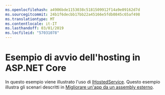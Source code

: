 ```yaml
---
ms.openlocfilehash: a4906bde1153038c5181509912f14a9e09162d7d
ms.sourcegitcommit: 24b1f6decbb17bb22a45166e5fdb0845c65af498
ms.translationtype: MT
ms.contentlocale: it-IT
ms.lasthandoff: 03/01/2019
ms.locfileid: "57031078"
---
```

# <a name="aspnet-core-hosting-startup-sample"></a>Esempio di avvio dell'hosting in ASP.NET Core

In questo esempio viene illustrato l'uso di [IHostedService](https://docs.microsoft.com/dotnet/api/microsoft.aspnetcore.hosting.ihostingstartup). Questo esempio illustra gli scenari descritti in [Migliorare un'app da un assembly esterno](https://docs.microsoft.com/aspnet/core/fundamentals/host/platform-specific-configuration).
